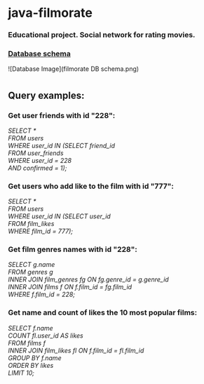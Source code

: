 # java-filmorate
### **Educational project. Social network for rating movies.**

### [**Database schema**](https://www.google.com](https://dbdiagram.io/d/64564506dca9fb07c49d5b10))
![Database Image](filmorate DB schema.png)
#
## **Query examples:**
### **Get user friends with id "228":**
_SELECT * <br />
FROM users <br />
WHERE user_id IN (SELECT friend_id <br />
FROM user_friends <br />
WHERE user_id = 228 <br />
AND confirmed = 1);_ <br />

### **Get users who add like to the film with id "777":**
_SELECT * <br />
FROM users <br />
WHERE user_id IN (SELECT user_id <br />
FROM film_likes <br />
WHERE film_id = 777); <br />_

### **Get film genres names with id "228":**
_SELECT g.name <br />
FROM genres g <br />
INNER JOIN film_genres fg ON fg.genre_id = g.genre_id <br />
INNER JOIN films f ON f.film_id = fg.film_id <br />
WHERE f.film_id = 228; <br />_

### **Get name and count of likes the 10 most popular films:**
_SELECT f.name <br />
COUNT fl.user_id AS likes <br />
FROM films f <br />
INNER JOIN film_likes fl ON f.film_id = fl.film_id <br />
GROUP BY f.name <br />
ORDER BY likes <br />
LIMIT 10;_
##

